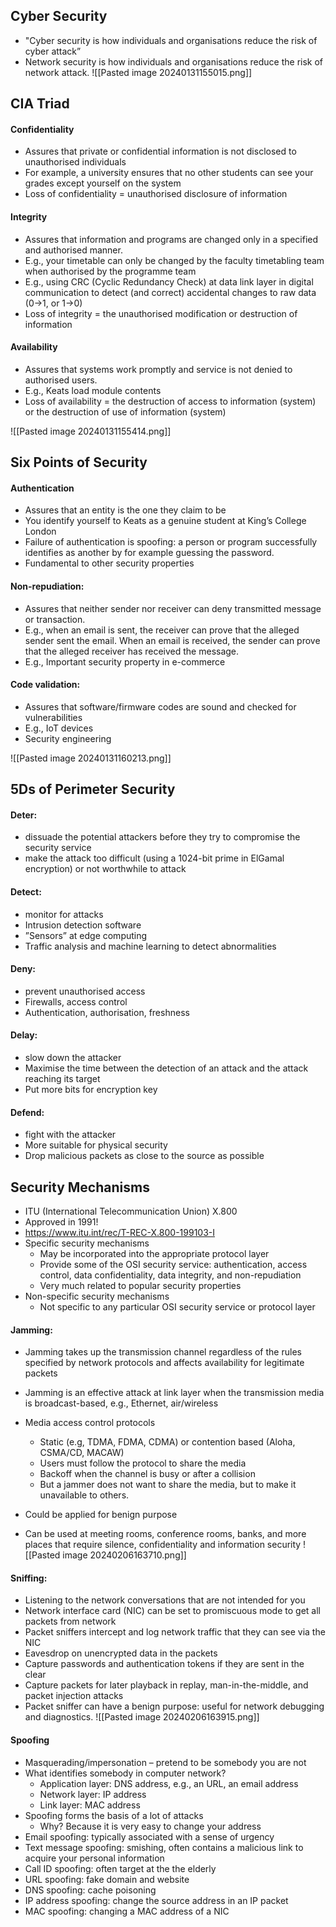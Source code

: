 ## Cyber Security

- "Cyber security is how individuals and organisations reduce the risk of cyber attack”
- Network security is how individuals and organisations reduce the risk of network attack.
![[Pasted image 20240131155015.png]]

## CIA Triad
#### Confidentiality
- Assures that private or confidential information is not disclosed to unauthorised individuals
- For example, a university ensures that no other students can see your grades except yourself on the system
- Loss of confidentiality = unauthorised disclosure of information

#### Integrity
- Assures that information and programs are changed only in a specified and authorised manner.
- E.g., your timetable can only be changed by the faculty timetabling team when authorised by the programme team
- E.g., using CRC (Cyclic Redundancy Check) at data link layer in digital communication to detect (and correct) accidental changes to raw data (0->1, or 1->0)
- Loss of integrity = the unauthorised modification or destruction of information

#### Availability
- Assures that systems work promptly and service is not denied to authorised users.
- E.g., Keats load module contents
- Loss of availability = the destruction of access to information (system) or the destruction of use of information (system) 

![[Pasted image 20240131155414.png]]
## Six Points of Security
#### Authentication
- Assures that an entity is the one they claim to be
- You identify yourself to Keats as a genuine student at King’s College London
- Failure of authentication is spoofing: a person or program successfully identifies as another by for example guessing the password.
- Fundamental to other security properties

#### Non-repudiation: 
- Assures that neither sender nor receiver can deny transmitted message or transaction.
- E.g., when an email is sent, the receiver can prove that the alleged sender sent the email. When an email is received, the sender can prove that the alleged receiver has received the message.
- E.g., Important security property in e-commerce

#### Code validation:
- Assures that software/firmware codes are sound and checked for vulnerabilities
- E.g., IoT devices
- Security engineering

![[Pasted image 20240131160213.png]]


## 5Ds of Perimeter Security
#### Deter:
-  dissuade the potential attackers before they try to compromise the security service
- make the attack too difficult (using a 1024-bit prime in ElGamal encryption) or not worthwhile to attack

#### Detect:
- monitor for attacks
- Intrusion detection software
- ”Sensors” at edge computing
- Traffic analysis and machine learning to detect abnormalities

#### Deny:
- prevent unauthorised access
- Firewalls, access control
- Authentication, authorisation, freshness

#### Delay: 
- slow down the attacker
- Maximise the time between the detection of an attack and the attack
reaching its target
- Put more bits for encryption key

#### Defend: 
- fight with the attacker
- More suitable for physical security
- Drop malicious packets as close to the source as possible

## Security Mechanisms
- ITU (International Telecommunication Union) X.800
- Approved in 1991!
- https://www.itu.int/rec/T-REC-X.800-199103-I
- Specific security mechanisms
	- May be incorporated into the appropriate protocol layer
	- Provide some of the OSI security service: authentication, access control, data confidentiality, data integrity, and non-repudiation
	- Very much related to popular security properties
- Non-specific security mechanisms
	- Not specific to any particular OSI security service or protocol layer

#### Jamming:
- Jamming takes up the transmission channel regardless of the rules specified by network protocols and affects availability for legitimate packets
- Jamming is an effective attack at link layer when the transmission media is broadcast-based, e.g., Ethernet, air/wireless
- Media access control protocols
	- Static (e.g, TDMA, FDMA, CDMA) or contention based (Aloha, CSMA/CD, MACAW)
	- Users must follow the protocol to share the media
	- Backoff when the channel is busy or after a collision
	- But a jammer does not want to share the media, but to make it unavailable to others.

- Could be applied for benign purpose
- Can be used at meeting rooms, conference
rooms, banks, and more places that require
silence, confidentiality and information security
![[Pasted image 20240206163710.png]]

#### Sniffing:
- Listening to the network conversations that are not intended for you
- Network interface card (NIC) can be set to promiscuous mode to get all packets from network
- Packet sniffers intercept and log network traffic that they can see via the NIC
- Eavesdrop on unencrypted data in the packets
- Capture passwords and authentication tokens if they are sent in the clear
- Capture packets for later playback in replay, man-in-the-middle, and packet injection attacks
- Packet sniffer can have a benign purpose: useful for network debugging and diagnostics.
![[Pasted image 20240206163915.png]]

#### Spoofing
- Masquerading/impersonation – pretend to be somebody you are not
- What identifies somebody in computer network?
	- Application layer: DNS address, e.g., an URL, an email address
	- Network layer: IP address
	- Link layer: MAC address
- Spoofing forms the basis of a lot of attacks
	- Why? Because it is very easy to change your address
- Email spoofing: typically associated with
a sense of urgency
- Text message spoofing: smishing, often contains a malicious link to
acquire your personal information
- Call ID spoofing: often target at the the elderly
- URL spoofing: fake domain and website
- DNS spoofing: cache poisoning
- IP address spoofing: change the source address in an IP packet
- MAC spoofing: changing a MAC address of a NIC